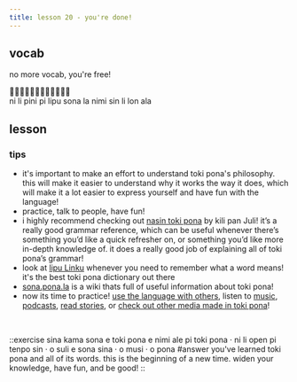 ```yaml
---
title: lesson 20 - you're done!
---
```

## vocab
no more vocab, you're free!

󱥁󱤧󱥐󱥍󱤪󱥡󱤡󱥂󱥝󱤧󱤬󱤂 \
ni li pini pi lipu sona la nimi sin li lon ala

## lesson
### tips
- it's important to make an effort to understand toki pona's philosophy. \
this will make it easier to understand why it works the way it does, which will make it a lot easier to express yourself and have fun with the language!
- practice, talk to people, have fun!
- i highly recommend checking out [nasin toki pona](https://github.com/kilipan/nasin-toki) by kili pan Juli! it’s a really good grammar reference, which can be useful whenever there’s something you’d like a quick refresher on, or something you’d like more in-depth knowledge of. it does a really good job of explaining all of toki pona’s grammar!
- look at [lipu Linku](https://linku.la) whenever you need to remember what a word means! it's the best toki pona dictionary out there
- [sona.pona.la](https://sona.pona.la) is a wiki thats full of useful information about toki pona!
- now its time to practice! [use the language with others](https://sona.pona.la/wiki/Communities), listen to [music](https://sona.pona.la/wiki/Music), [podcasts](https://sona.pona.la/wiki/Podcasts), [read stories](https://sona.pona.la/wiki/Books), or [check out other media made in toki pona](https://sona.pona.la/wiki/Usages)!

<br>

::exercise
sina kama sona e toki pona e nimi ale pi toki pona · ni li open pi tenpo sin · o suli e sona sina · o musi · o pona
#answer
you've learned toki pona and all of its words. this is the beginning of a new time. widen your knowledge, have fun, and be good!
::